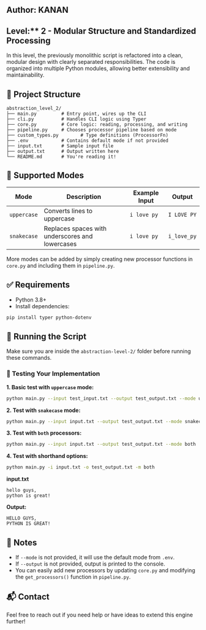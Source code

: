 ## Author: KANAN  
## Level:** 2 -  Modular Structure and Standardized Processing

In this level, the previously monolithic script is refactored into a clean, modular design with clearly separated responsibilities. The code is organized into multiple Python modules, allowing better extensibility and maintainability.

## 🧱 Project Structure

```
abstraction_level_2/
├── main.py         # Entry point, wires up the CLI
├── cli.py          # Handles CLI logic using Typer
├── core.py         # Core logic: reading, processing, and writing
├── pipeline.py     # Chooses processor pipeline based on mode
├── custom_types.py        # Type definitions (ProcessorFn)
├── .env            # Contains default mode if not provided
├── input.txt       # Sample input file
├── output.txt      # Output written here
└── README.md       # You're reading it!
```

## 🔄 Supported Modes

| Mode        | Description                                     | Example Input | Output      |
| ----------- | ----------------------------------------------- | ------------- | ----------- |
| `uppercase` | Converts lines to uppercase                     | `i love py`   | `I LOVE PY` |
| `snakecase` | Replaces spaces with underscores and lowercases | `i love py`   | `i_love_py` |

More modes can be added by simply creating new processor functions in `core.py` and including them in `pipeline.py`.

## ✅ Requirements

- Python 3.8+
- Install dependencies:

```bash
pip install typer python-dotenv
```

## 🚀 Running the Script

Make sure you are inside the `abstraction-level-2/` folder before running these commands.

### 📄 Testing Your Implementation

**1. Basic test with `uppercase` mode:**
```bash
python main.py --input test_input.txt --output test_output.txt --mode uppercase
```

**2. Test with `snakecase` mode:**
```bash
python main.py --input input.txt --output test_output.txt --mode snakecase
```

**3. Test with `both` processors:**
```bash
python main.py --input input.txt --output test_output.txt --mode both
```

**4. Test with shorthand options:**
```bash
python main.py -i input.txt -o test_output.txt -m both
```

**input.txt**
```
hello guys, 
python is great!
```
**Output:**
```
HELLO GUYS,
PYTHON IS GREAT!
```


## 📌 Notes

- If `--mode` is not provided, it will use the default mode from `.env`.
- If `--output` is not provided, output is printed to the console.
- You can easily add new processors by updating `core.py` and modifying the `get_processors()` function in `pipeline.py`.

## 📬 Contact

Feel free to reach out if you need help or have ideas to extend this engine further!

